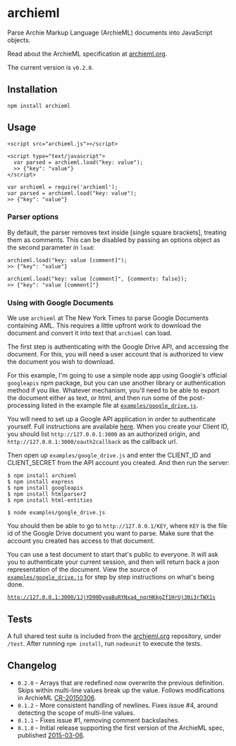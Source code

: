 # archieml

Parse Archie Markup Language (ArchieML) documents into JavaScript objects.

Read about the ArchieML specification at [archieml.org](http://archieml.org).

The current version is `v0.2.0`.

## Installation

`npm install archieml`

## Usage

```
<script src="archieml.js"></script>

<script type="text/javascript">
  var parsed = archieml.load("key: value");
  >> {"key": "value"}
</script>
```

```
var archieml = require('archieml');
var parsed = archieml.load("key: value");
>> {"key": "value"}
```

### Parser options

By default, the parser removes text inside \[single square brackets\], treating them as comments. This can be disabled by passing an options object as the second parameter in `load`:

```
archieml.load("key: value [comment]");
>> {"key": "value"}

archieml.load("key: value [comment]", {comments: false});
>> {"key": "value [comment]"}
```

### Using with Google Documents

We use `archieml` at The New York Times to parse Google Documents containing AML. This requires a little upfront work to download the document and convert it into text that `archieml` can load.

The first step is authenticating with the Google Drive API, and accessing the document. For this, you will need a user account that is authorized to view the document you wish to download.

For this example, I'm going to use a simple node app using Google's official `googleapis` npm package, but you can use another library or authentication method if you like. Whatever mechanism, you'll need to be able to export the document either as text, or html, and then run some of the post-processing listed in the example file at [`examples/google_drive.js`](https://github.com/newsdev/archieml-js/blob/master/examples/google_drive.js).

You will need to set up a Google API application in order to authenticate yourself. Full instructions are available [here](https://developers.google.com/accounts/docs/OpenIDConnect#appsetup). When you create your Client ID, you should list `http://127.0.0.1:3000` as an authorized origin, and `http://127.0.0.1:3000/oauth2callback` as the callback url.

Then open up `examples/google_drive.js` and enter the CLIENT_ID and CLIENT_SECRET from the API account you created. And then run the server:

```
$ npm install archieml
$ npm install express
$ npm install googleapis
$ npm install htmlparser2
$ npm install html-entities

$ node examples/google_drive.js
```

You should then be able to go to `http://127.0.0.1/KEY`, where `KEY` is the file id of the Google Drive document you want to parse. Make sure that the account you created has access to that document.

You can use a test document to start that's public to everyone. It will ask you to authenticate your current session, and then will return back a json representation of the document. View the source of                            [`examples/google_drive.js`](https://github.com/newsdev/archieml-js/blob/master/examples/google_drive.js) for step by step instructions on what's being done.

[`http://127.0.0.1:3000/1JjYD90DyoaBuRYNxa4_nqrHKkgZf1HrUj30i3rTWX1s`](http://127.0.0.1:3000/1JjYD90DyoaBuRYNxa4_nqrHKkgZf1HrUj30i3rTWX1s)

## Tests

A full shared test suite is included from the [archieml.org](https://github.com/newsdev/archieml.org) repository, under `/test`. After running `npm install`, run `nodeunit` to execute the tests.

## Changelog

* `0.2.0` - Arrays that are redefined now overwrite the previous definition. Skips within multi-line values break up the value. Follows modifications in ArchieML [CR-20150306](http://archieml.org/spec/1.0/CR-20150423.html).
* `0.1.2` - More consistent handling of newlines. Fixes issue #4, around detecting the scope of multi-line values.
* `0.1.1` - Fixes issue #1, removing comment backslashes.
* `0.1.0` - Initial release supporting the first version of the ArchieML spec, published [2015-03-06](http://archieml.org/spec/1.0/CR-20150306.html).
